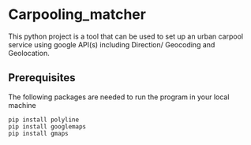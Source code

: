 # Carpooling_matcher
This python project is a tool that can be used to set up an urban carpool service
using google API(s) including Direction/ Geocoding and Geolocation. 

## Prerequisites

The following packages are needed to run the program in your local machine

```
pip install polyline 
pip install googlemaps
pip install gmaps 

```


